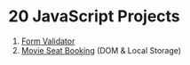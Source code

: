 # 20 JavaScript Projects

1. [Form Validator](https://kosemmg.github.io/20-js-projects/01-form-validator/ "Form Validator")
2. [Movie Seat Booking](https://kosemmg.github.io/20-js-projects/02-movie-seat-booking/ "Movie Seat Booking App") (DOM & Local Storage)

